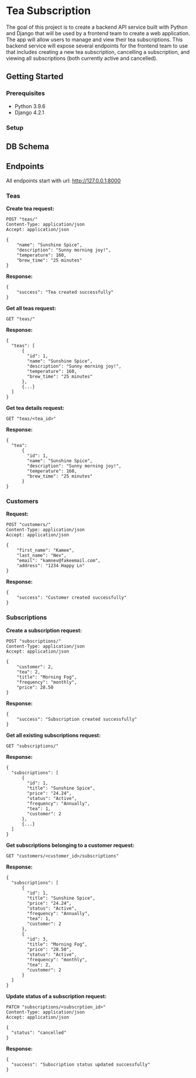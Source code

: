 # Tea Subscription
The goal of this project is to create a backend API service built with Python and Django that will be used by a frontend team to create a web application. The app will allow users to manage and view their tea subscriptions. This backend service will expose several endpoints for the frontend team to use that includes creating a new tea subscription, cancelling a subscription, and viewing all subscriptions (both currently active and cancelled).

## Getting Started
### Prerequisites
* Python 3.9.6
* Django 4.2.1

### Setup


## DB Schema

## Endpoints
All endpoints start with url: http://127.0.0.1:8000

### Teas 
**Create tea request:**
```
POST "teas/"
Content-Type: application/json
Accept: application/json

{
    "name": "Sunshine Spice",
    "description": "Sunny morning joy!",
    "temperature": 160,
    "brew_time": "25 minutes"
}
```

**Response:**
```
{
    "success": "Tea created successfully"
}
```

**Get all teas request:**
```
GET "teas/"
```

**Response:**
```
{
  "teas": [
      {
        "id": 1,
        "name": "Sunshine Spice",
        "description": "Sunny morning joy!",
        "temperature": 160,
        "brew_time": "25 minutes"
      },
      {...}
  ]
}
```

**Get tea details request:**
```
GET "teas/<tea_id>"
```

**Response:**
```
{
  "tea": 
      {
        "id": 1,
        "name": "Sunshine Spice",
        "description": "Sunny morning joy!",
        "temperature": 160,
        "brew_time": "25 minutes"
      }
}
```

### Customers 
**Request:**
```
POST "customers/"
Content-Type: application/json
Accept: application/json

{
    "first_name": "Kamee",
    "last_name": "Nev",
    "email": "kamnev@fakeemail.com",
    "address": "1234 Happy Ln"
}
```

**Response:**
```
{
    "success": "Customer created successfully"
}
```

### Subscriptions
**Create a subscription request:**
```
POST "subscriptions/"
Content-Type: application/json
Accept: application/json

{
    "customer": 2,
    "tea": 2,
    "title": "Morning Fog",
    "frequency": "monthly",
    "price": 28.50
}
```

**Response:**
```
{
    "success": "Subscription created successfully"
}
```

**Get all existing subscriptions request:**
```
GET "subscriptions/"
```

**Response:**
```
{
  "subscriptions": [
      {
        "id": 1,
        "title": "Sunshine Spice",
        "price": "24.24",
        "status": "Active",
        "frequency": "Annually",
        "tea": 1,
        "customer": 2
      },
      {...}
  ]
}
```

**Get subscriptions belonging to a customer request:**
``` 
GET "customers/<customer_id>/subscriptions"
```

**Response:**
```
{
  "subscriptions": [
      {
        "id": 1,
        "title": "Sunshine Spice",
        "price": "24.24",
        "status": "Active",
        "frequency": "Annually",
        "tea": 1,
        "customer": 2
      },
      {
        "id": 3,
        "title": "Morning Fog",
        "price": "28.50",
        "status": "Active",
        "frequency": "monthly",
        "tea": 2,
        "customer": 2
      }
  ]
}
```

**Update status of a subscription request:**
```
PATCH "subscriptions/<subscrption_id>"
Content-Type: application/json
Accept: application/json

{
  "status": "cancelled"
}
```

**Response:**
```
{
  "success": "Subscription status updated successfully"
}
```
